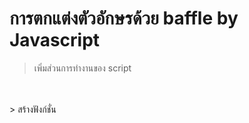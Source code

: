 # การตกแต่งตัวอักษรด้วย baffle by Javascript

> เพิ่มส่วนการทำงานของ script <br>
<script src="https://cdn.jsdelivr.net/npm/baffle@0.3.6/dist/baffle.min.js"></script><br>
<br>
> สร้างฟังก์ชั่น <br>
<script type="text/javascript"><br>
> จากนั้นสร้างตัวแปรและ baffle ไปที่ id ของ text<br>
> เรียกใช้ text.set แล้วตั้งค่าตามความต้องการ<br>
  <br>
  รูปตัวอย่างเมื่อเข้าสู่หน้า<br>
  <br>
  ![image](https://user-images.githubusercontent.com/71396409/133885112-63ef815f-ff5b-4953-ad4b-b6e8bae87ea0.png)<br>
  <br>
  ![image](https://user-images.githubusercontent.com/71396409/133885107-b8c161bd-c431-48ea-bbf3-87e245f38832.png)<br>

  

  
